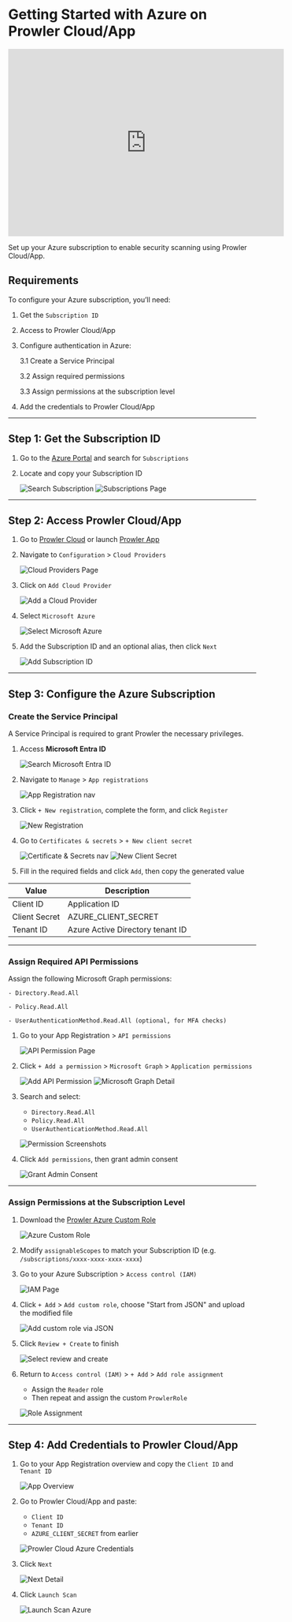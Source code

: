 # Getting Started with Azure on Prowler Cloud/App

<iframe width="560" height="380" src="https://www.youtube-nocookie.com/embed/v1as8vTFlMg" title="Prowler Cloud Onboarding Azure" frameborder="0" allow="accelerometer; autoplay; clipboard-write; encrypted-media; gyroscope; picture-in-picture" allowfullscreen="1"></iframe>

Set up your Azure subscription to enable security scanning using Prowler Cloud/App.

## Requirements

To configure your Azure subscription, you’ll need:

1. Get the `Subscription ID`
2. Access to Prowler Cloud/App
3. Configure authentication in Azure:

    3.1 Create a Service Principal

    3.2 Assign required permissions

    3.3 Assign permissions at the subscription level

4. Add the credentials to Prowler Cloud/App

---

## Step 1: Get the Subscription ID

1. Go to the [Azure Portal](https://portal.azure.com/#home) and search for `Subscriptions`
2. Locate and copy your Subscription ID

    ![Search Subscription](./img/search-subscriptions.png)
    ![Subscriptions Page](./img/get-subscription-id.png)

---

## Step 2: Access Prowler Cloud/App

1. Go to [Prowler Cloud](https://cloud.prowler.com/) or launch [Prowler App](../prowler-app.md)
2. Navigate to `Configuration` > `Cloud Providers`

    ![Cloud Providers Page](../img/cloud-providers-page.png)

3. Click on `Add Cloud Provider`

    ![Add a Cloud Provider](../img/add-cloud-provider.png)

4. Select `Microsoft Azure`

    ![Select Microsoft Azure](./img/select-azure-prowler-cloud.png)

5. Add the Subscription ID and an optional alias, then click `Next`

    ![Add Subscription ID](./img/add-subscription-id.png)

---

## Step 3: Configure the Azure Subscription

### Create the Service Principal

A Service Principal is required to grant Prowler the necessary privileges.

1. Access **Microsoft Entra ID**

    ![Search Microsoft Entra ID](./img/search-microsoft-entra-id.png)

2. Navigate to `Manage` > `App registrations`

    ![App Registration nav](./img/app-registration-menu.png)

3. Click `+ New registration`, complete the form, and click `Register`

    ![New Registration](./img/new-registration.png)

4. Go to `Certificates & secrets` > `+ New client secret`

    ![Certificate & Secrets nav](./img/certificates-and-secrets.png)
    ![New Client Secret](./img/new-client-secret.png)

5. Fill in the required fields and click `Add`, then copy the generated value

| Value | Description |
|-------|-------------|
| Client ID | Application ID |
| Client Secret | AZURE_CLIENT_SECRET |
| Tenant ID | Azure Active Directory tenant ID |

---

### Assign Required API Permissions

Assign the following Microsoft Graph permissions:

    - Directory.Read.All

    - Policy.Read.All

    - UserAuthenticationMethod.Read.All (optional, for MFA checks)

1. Go to your App Registration > `API permissions`

    ![API Permission Page](./img/api-permissions-page.png)

2. Click `+ Add a permission` > `Microsoft Graph` > `Application permissions`

    ![Add API Permission](./img/add-api-permission.png)
    ![Microsoft Graph Detail](./img/microsoft-graph-detail.png)

3. Search and select:

    - `Directory.Read.All`
    - `Policy.Read.All`
    - `UserAuthenticationMethod.Read.All`

    ![Permission Screenshots](./img/directory-permission.png)

4. Click `Add permissions`, then grant admin consent

    ![Grant Admin Consent](./img/grant-admin-consent.png)

---

### Assign Permissions at the Subscription Level

1. Download the [Prowler Azure Custom Role](https://github.com/prowler-cloud/prowler/blob/master/permissions/prowler-azure-custom-role.json)

    ![Azure Custom Role](./img/download-prowler-role.png)

2. Modify `assignableScopes` to match your Subscription ID (e.g. `/subscriptions/xxxx-xxxx-xxxx-xxxx`)

3. Go to your Azure Subscription > `Access control (IAM)`

    ![IAM Page](./img/iam-azure-page.png)

4. Click `+ Add` > `Add custom role`, choose "Start from JSON" and upload the modified file

    ![Add custom role via JSON](./img/add-custom-role-json.png)

5. Click `Review + Create` to finish

    ![Select review and create](./img/review-and-create.png)

6. Return to `Access control (IAM)` > `+ Add` > `Add role assignment`

    - Assign the `Reader` role
    - Then repeat and assign the custom `ProwlerRole`

    ![Role Assignment](./img/add-role-assigment.png)

---

## Step 4: Add Credentials to Prowler Cloud/App

1. Go to your App Registration overview and copy the `Client ID` and `Tenant ID`

    ![App Overview](./img/app-overview.png)

2. Go to Prowler Cloud/App and paste:

    - `Client ID`
    - `Tenant ID`
    - `AZURE_CLIENT_SECRET` from earlier

    ![Prowler Cloud Azure Credentials](./img/add-credentials-azure-prowler-cloud.png)

3. Click `Next`

    ![Next Detail](./img/click-next-azure.png)

4. Click `Launch Scan`

    ![Launch Scan Azure](./img/launch-scan.png)
